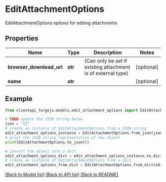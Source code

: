 # EditAttachmentOptions

EditAttachmentOptions options for editing attachments

## Properties

Name | Type | Description | Notes
------------ | ------------- | ------------- | -------------
**browser_download_url** | **str** | (Can only be set if existing attachment is of external type) | [optional] 
**name** | **str** |  | [optional] 

## Example

```python
from clientapi_forgejo.models.edit_attachment_options import EditAttachmentOptions

# TODO update the JSON string below
json = "{}"
# create an instance of EditAttachmentOptions from a JSON string
edit_attachment_options_instance = EditAttachmentOptions.from_json(json)
# print the JSON string representation of the object
print(EditAttachmentOptions.to_json())

# convert the object into a dict
edit_attachment_options_dict = edit_attachment_options_instance.to_dict()
# create an instance of EditAttachmentOptions from a dict
edit_attachment_options_from_dict = EditAttachmentOptions.from_dict(edit_attachment_options_dict)
```
[[Back to Model list]](../README.md#documentation-for-models) [[Back to API list]](../README.md#documentation-for-api-endpoints) [[Back to README]](../README.md)


